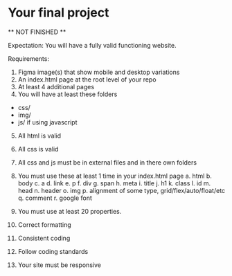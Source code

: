 # Your final project
** NOT FINISHED **

Expectation: You will have a fully valid functioning website.

Requirements:
1) Figma image(s) that show mobile and desktop variations
2) An index.html page at the root level of your repo
3) At least 4 additional pages
4) You will have at least these folders
  - css/
  - img/
  - js/ if using javascript
5) All html is valid
6) All css is valid 
7) All css and js must be in external files and in there own folders
7) You must use these at least 1 time in your index.html page
  a. html
  b. body
  c. a
  d. link
  e. p
  f. div
  g. span
  h. meta
  i. title
  j. h1
  k. class
  l. id
  m. head
  n. header
  o. img
  p. alignment of some type, grid/flex/auto/float/etc
  q. comment
  r. google font


8) You must use at least 20 properties.
9) Correct formatting
10) Consistent coding
11) Follow coding standards
12) Your site must be responsive

